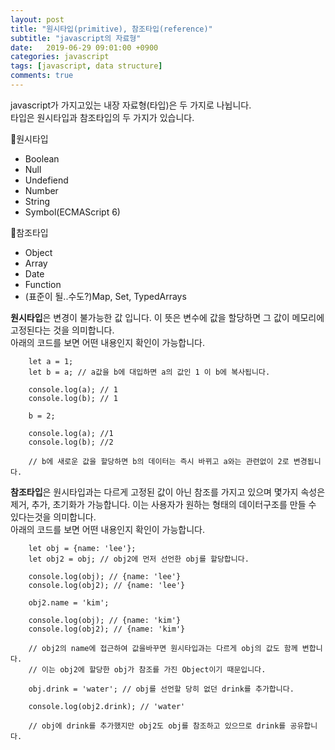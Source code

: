 ```yaml
---
layout: post
title: "원시타입(primitive), 참조타입(reference)"
subtitle: "javascript의 자료형"
date:   2019-06-29 09:01:00 +0900
categories: javascript
tags: [javascript, data structure]
comments: true
---
```


javascript가 가지고있는 내장 자료형(타입)은 두 가지로 나뉩니다.  
타입은 원시타입과 참조타입의 두 가지가 있습니다.  

🔹원시타입
- Boolean
- Null
- Undefiend
- Number
- String
- Symbol(ECMAScript 6)

🔹참조타입
- Object
- Array
- Date
- Function
- (표준이 될..수도?)Map, Set, TypedArrays

**원시타입**은 변경이 불가능한 값 입니다. 이 뜻은 변수에 값을 할당하면 그 값이 메모리에 고정된다는 것을 의미합니다.  
아래의 코드를 보면 어떤 내용인지 확인이 가능합니다.
```
    let a = 1;
    let b = a; // a값을 b에 대입하면 a의 값인 1 이 b에 복사됩니다.
    
    console.log(a); // 1
    console.log(b); // 1
    
    b = 2;
    
    console.log(a); //1
    console.log(b); //2
    
    // b에 새로운 값을 할당하면 b의 데이터는 즉시 바뀌고 a와는 관련없이 2로 변경됩니다.
```

**참조타입**은 원시타입과는 다르게 고정된 값이 아닌 참조를 가지고 있으며 몇가지 속성은 제거, 추가, 초기화가 가능합니다. 이는 사용자가 원하는 형태의 데이터구조를 만들 수 있다는것을 의미합니다.  
아래의 코드를 보면 어떤 내용인지 확인이 가능합니다.
```
    let obj = {name: 'lee'};
    let obj2 = obj; // obj2에 먼저 선언한 obj를 할당합니다.
    
    console.log(obj); // {name: 'lee'}
    console.log(obj2); // {name: 'lee'}
    
    obj2.name = 'kim';
    
    console.log(obj); // {name: 'kim'}
    console.log(obj2); // {name: 'kim'}
    
    // obj2의 name에 접근하여 값을바꾸면 원시타입과는 다르게 obj의 값도 함께 변합니다.
    // 이는 obj2에 할당한 obj가 참조를 가진 Object이기 때문입니다.
    
    obj.drink = 'water'; // obj를 선언할 당히 없던 drink를 추가합니다.
    
    console.log(obj2.drink); // 'water'
    
    // obj에 drink를 추가했지만 obj2도 obj를 참조하고 있으므로 drink를 공유합니다.
```